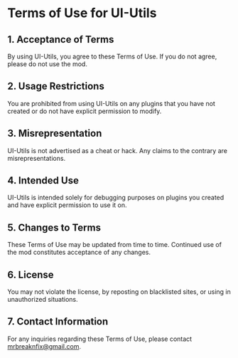 # Terms of Use for UI-Utils

## 1. Acceptance of Terms
By using UI-Utils, you agree to these Terms of Use. If you do not agree, please do not use the mod.

## 2. Usage Restrictions
You are prohibited from using UI-Utils on any plugins that you have not created or do not have explicit permission to modify.

## 3. Misrepresentation
UI-Utils is not advertised as a cheat or hack. Any claims to the contrary are misrepresentations.

## 4. Intended Use
UI-Utils is intended solely for debugging purposes on plugins you created and have explicit permission to use it on.

## 5. Changes to Terms
These Terms of Use may be updated from time to time. Continued use of the mod constitutes acceptance of any changes.

## 6. License
You may not violate the license, by reposting on blacklisted sites, or using in unauthorized situations.

## 7. Contact Information
For any inquiries regarding these Terms of Use, please contact mrbreaknfix@gmail.com.
